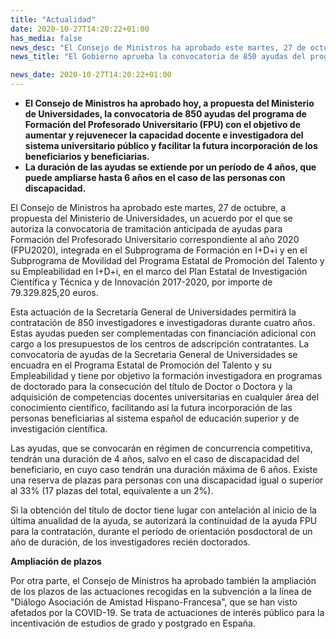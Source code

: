```yaml
---
title: "Actualidad"
date: 2020-10-27T14:20:22+01:00
has_media: false
news_desc: "El Consejo de Ministros ha aprobado este martes, 27 de octubre, a propuesta del Ministerio de Universidades, un acuerdo por el que se autoriza la convocatoria de tramitación anticipada de ayudas para Formación del Profesorado Universitario correspondiente al año 2020 (FPU2020), integrada en el Subprograma de Formación en I+D+i y en el Subprograma de Movilidad del Programa Estatal de Promoción del Talento y su Empleabilidad en I+D+i, en el marco del Plan Estatal de Investigación Científica y Técnica y de Innovación 2017-2020, por importe de 79.329.825,20 euros."
news_title: "El Gobierno aprueba la convocatoria de 850 ayudas del programa de Formación del Profesorado Universitario (FPU) con un presupuesto de casi 80 millones de euros"

news_date: 2020-10-27T14:20:22+01:00
---
```

<ul>
<li><b>El Consejo de Ministros ha aprobado hoy, a propuesta del Ministerio de Universidades, la convocatoria de 850 ayudas del programa de Formación del Profesorado Universitario (FPU) con el objetivo de aumentar y rejuvenecer la capacidad docente e investigadora del sistema universitario público y facilitar la futura incorporación de los beneficiarios y beneficiarias.</b></li>
<li><b>La duración de las ayudas se extiende por un período de 4 años, que puede ampliarse hasta 6 años en el caso de las personas con discapacidad.</b></li>
</ul>
<p>El Consejo de Ministros ha aprobado este martes, 27 de octubre, a propuesta del Ministerio de Universidades, un acuerdo por el que se autoriza la convocatoria de tramitación anticipada de ayudas para Formación del Profesorado Universitario correspondiente al año 2020 (FPU2020), integrada en el Subprograma de Formación en I+D+i y en el Subprograma de Movilidad del Programa Estatal de Promoción del Talento y su Empleabilidad en I+D+i, en el marco del Plan Estatal de Investigación Científica y Técnica y de Innovación 2017-2020, por importe de 79.329.825,20 euros.</p>
<p>Esta actuación de la Secretaría General de Universidades permitirá la contratación de 850 investigadores e investigadoras durante cuatro años. Estas ayudas pueden ser complementadas con financiación adicional con cargo a los presupuestos de los centros de adscripción contratantes. La convocatoria de ayudas de la Secretaria General de Universidades se encuadra en el Programa Estatal de Promoción del Talento y su Empleabilidad y tiene por objetivo la formación investigadora en programas de doctorado para la consecución del título de Doctor o Doctora y la adquisición de competencias docentes universitarias en cualquier área del conocimiento científico, facilitando así la futura incorporación de las personas beneficiarias al sistema español de educación superior y de investigación científica.</p>
<p>Las ayudas, que se convocarán en régimen de concurrencia competitiva, tendrán una duración de 4 años, salvo en el caso de discapacidad del beneficiario, en cuyo caso tendrán una duración máxima de 6 años. Existe una reserva de plazas para personas con una discapacidad igual o superior al 33% (17 plazas del total, equivalente a un 2%).</p>
<p>Si la obtención del título de doctor tiene lugar con antelación al inicio de la última anualidad de la ayuda, se autorizará la continuidad de la ayuda FPU para la contratación, durante el período de orientación posdoctoral de un año de duración, de los investigadores recién doctorados.</p>
<p><b>Ampliación de plazos</b></p>
<p>Por otra parte, el Consejo de Ministros ha aprobado también la ampliación de los plazos de las actuaciones recogidas en la subvención a la línea de "Diálogo Asociación de Amistad Hispano-Francesa", que se han visto afetados por la COVID-19. Se trata de actuaciones de interés público para la incentivación de estudios de grado y postgrado en España.</p>